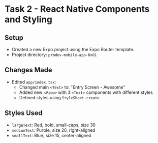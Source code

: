 # Task 2 - React Native Components and Styling

## Setup

- Created a new Expo project using the Expo Router template.
- Project directory: `prodev-mobile-app-0x01`

## Changes Made

- Edited `app/index.tsx`:
  - Changed main `<Text>` to: "Entry Screen - Awesome"
  - Added new `<View>` with 3 `<Text>` components with different styles
  - Defined styles using `StyleSheet.create`

## Styles Used

- `largeText`: Red, bold, small-caps, size 30
- `mediumText`: Purple, size 20, right-aligned
- `smallText`: Blue, size 15, center-aligned
